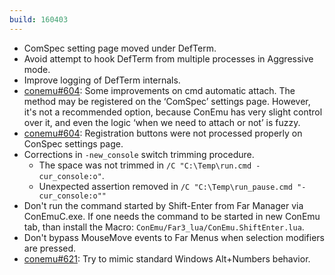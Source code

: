 ```yaml
---
build: 160403
---
```


* ComSpec setting page moved under DefTerm.
* Avoid attempt to hook DefTerm from multiple processes in Aggressive mode.
* Improve logging of DefTerm internals.
* [conemu#604](https://github.com/Maximus5/ConEmu/issues/604): Some improvements on cmd automatic attach.
  The method may be registered on the ‘ComSpec’ settings page.
  However, it's not a recommended option, because ConEmu has very slight
  control over it, and even the logic ‘when we need to attach or not’
  is fuzzy.
* [conemu#604](https://github.com/Maximus5/ConEmu/issues/604): Registration buttons were not processed properly on ConSpec settings page.
* Corrections in `-new_console` switch trimming procedure.
  * The space was not trimmed in `/C "C:\Temp\run.cmd -cur_console:o"`.
  * Unexpected assertion removed in `/C "C:\Temp\run_pause.cmd "-cur_console:o""`
* Don't run the command started by Shift-Enter from Far Manager via ConEmuC.exe.
  If one needs the command to be started in new ConEmu tab,
  than install the Macro: `ConEmu/Far3_lua/ConEmu.ShiftEnter.lua`.
* Don't bypass MouseMove events to Far Menus when selection modifiers are pressed.
* [conemu#621](https://github.com/Maximus5/ConEmu/issues/621): Try to mimic standard Windows Alt+Numbers behavior.
